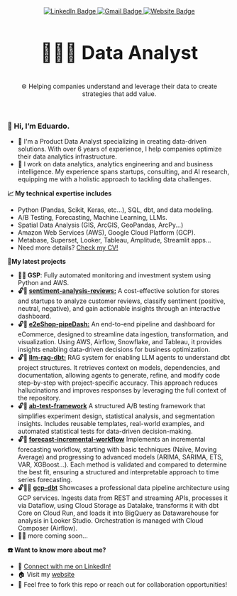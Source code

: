 <div id="header" align="center">
  <div id="badges">
    <a href="https://www.linkedin.com/in/eduardoalmazang/?locale=en_US">
      <img src="https://img.shields.io/badge/LinkedIn-blue?style=for-the-badge&logo=linkedin&logoColor=white" alt="LinkedIn Badge"/>
    </a>
    <a href="mailto:eduardoalmazang@gmail.com">
      <img src="https://img.shields.io/badge/Gmail-D14836?style=for-the-badge&logo=gmail&logoColor=white" alt="Gmail Badge"/>
    </a>
    <a href="https://eduardoalmazang.com/">
      <img src="https://img.shields.io/badge/Website-181717?style=for-the-badge&logo=google-chrome&logoColor=white" alt="Website Badge"/>
    </a>
  </div>

  <br>
  <p style="font-size: 3em;"><strong>👨🏼‍💻 Data Analyst</strong></p>
  <p>⚙ Helping companies understand and leverage their data to create strategies that add value.</p>

  <br>
</div>

### 👋 Hi, I’m Eduardo.

- 👀 I'm a Product Data Analyst specializing in creating data-driven solutions. With over 6 years of experience, I help companies optimize their data analytics infrastructure.
- 🔭 I work on data analytics, analytics engineering and and business intelligence. My experience spans startups, consulting, and AI research, equipping me with a holistic approach to tackling data challenges.


**📈 My technical expertise includes**
- Python (Pandas, Scikit, Keras, etc...), SQL, dbt, and data modeling.
- A/B Testing, Forecasting, Machine Learning, LLMs.
- Spatial Data Analysis (GIS, ArcGIS, GeoPandas, ArcPy...)
- Amazon Web Services (AWS), Google Cloud Platform (GCP).
- Metabase, Superset, Looker, Tableau, Amplitude, Streamlit apps...
- Need more details? [Check my CV!](https://drive.google.com/file/d/1U3t_1KJ9Jy3EeA-RDYKonyP7VKC_dP_p/view)


**🧪My latest projects**
- **🔐🏁 GSP**: Fully automated monitoring and investment system using Python and AWS.
- **🔓🏁 [sentiment-analysis-reviews:](https://github.com/EAlmazanG/sentiment-analysis-reviews)** A cost-effective solution for stores and startups to analyze customer reviews, classify sentiment (positive, neutral, negative), and gain actionable insights through an interactive dashboard.
- **🔓🏁 [e2eShop-pipeDash:](https://github.com/EAlmazanG/e2eShop-pipeDash)** An end-to-end pipeline and dashboard for eCommerce, designed to streamline data ingestion, transformation, and visualization. Using AWS, Airflow, Snowflake, and Tableau, it provides insights enabling data-driven decisions for business optimization.
- **🔓🏁 [llm-rag-dbt:](https://github.com/EAlmazanG/llm-rag-dbt)** RAG system for enabling LLM agents to understand dbt project structures. It retrieves context on models, dependencies, and documentation, allowing agents to generate, refine, and modify code step-by-step with project-specific accuracy. This approach reduces hallucinations and improves responses by leveraging the full context of the repository.
- **🔓🏁 [ab-test-framework](https://github.com/EAlmazanG/ab-test-framework)** A structured A/B testing framework that simplifies experiment design, statistical analysis, and segmentation insights. Includes reusable templates, real-world examples, and automated statistical tests for data-driven decision-making.
- **🔓🏁 [forecast-incremental-workflow](https://github.com/EAlmazanG/forecast-incremental-workflow)** Implements an incremental forecasting workflow, starting with basic techniques (Naïve, Moving Average) and progressing to advanced models (ARIMA, SARIMA, ETS, VAR, XGBoost...). Each method is validated and compared to determine the best fit, ensuring a structured and interpretable approach to time series forecasting.
- **🔓👷‍♂️ [gcp-dbt](https://github.com/EAlmazanG/gcp-dbt)**  Showcases a professional data pipeline architecture using GCP services. Ingests data from REST and streaming APIs, processes it via Dataflow, using Cloud Storage as Datalake, transforms it with dbt Core on Cloud Run, and loads it into BigQuery as Datawarehouse for analysis in Looker Studio. Orchestration is managed with Cloud Composer (Airflow).
- ✍🏼 more coming soon...


**☎️ Want to know more about me?**
- 🔗 [Connect with me on LinkedIn!](https://www.linkedin.com/in/eduardoalmazang/?locale=en_US)
- 🏠 Visit my [website](https://eduardoalmazang.com/)
- 📨 Feel free to fork this repo or reach out for collaboration opportunities!
